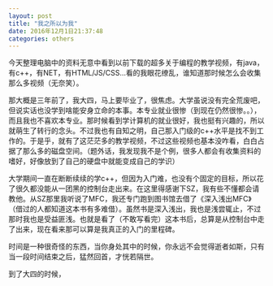 ```yaml
---
layout: post
title: "我之所以为我"
date: 2016年12月1日21:37:48
categories: others
---
```


今天整理电脑中的资料无意中看到以前下载的超多关于编程的教学视频，有java，有c++，有NET，有HTML/JS/CSS...看的我眼花缭乱，谁知道那时候怎么会收集那么多视频（无奈笑）。

那大概是三年前了，我大四，马上要毕业了，很焦虑。大学虽说没有完全荒废吧，但说实话也没学到啥能安身立命的本事。本专业就业很惨（到现在仍然很惨。。），而且我也不喜欢本专业。那时候看到学计算机的就业很好，我也挺有兴趣的，所以就萌生了转行的念头。不过我也有自知之明，自己那入门级的c++水平是找不到工作的。于是乎，就有了这茫茫多的教学视频，不过这些视频也基本没咋看，白白占据了那么多的磁盘空间。（题外话，我发现我不是个例，很多人都会有收集资料的嗜好，好像放到了自己的硬盘中就能变成自己的学识）

大学期间一直在断断续续的学c++，但因为入门难，也没有个固定的目标，所以花了很久都没能从一团黑的控制台走出来。在这里得感谢下SZ，我有些不懂都会请教他。从SZ那里我听说了MFC，我还专门跑到图书馆去借了《深入浅出MFC》（借过的人都知道这本书有多难借）。虽然书是深入浅出，我也是浅尝辄止，不过那时我也是受益匪浅。也就是看了（不敢写看完）这本书后，总算是从控制台中走了出来，现在看来那可以算是我真正的入门的里程碑。

时间是一种很奇怪的东西，当你身处其中的时候，你永远不会觉得逝者如斯，只有当一段时间结束之后，猛然回首，才恍若隔世。

到了大四的时候，
